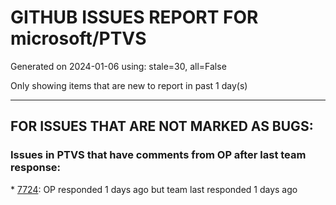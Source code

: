 
# GITHUB ISSUES REPORT FOR microsoft/PTVS


Generated on 2024-01-06 using: stale=30, all=False


Only showing items that are new to report in past 1 day(s)


---

## FOR ISSUES THAT ARE NOT MARKED AS BUGS:


### Issues in PTVS that have comments from OP after last team response:


\* [7724](https://github.com/microsoft/PTVS/issues/7724 "An error pops up after clicking 'Find' when attach to python remote."): OP responded 1 days ago but team last responded 1 days ago
